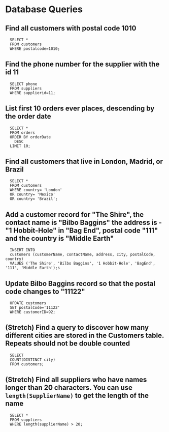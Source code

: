 # Database Queries

## Find all customers with postal code 1010

```
  SELECT *
  FROM customers
  WHERE postalcode=1010;
```

## Find the phone number for the supplier with the id 11

```
  SELECT phone
  FROM suppliers
  WHERE supplierid=11;
```

## List first 10 orders ever places, descending by the order date

```
  SELECT *
  FROM orders
  ORDER BY orderDate
    DESC
  LIMIT 10;
```

## Find all customers that live in London, Madrid, or Brazil

```
  SELECT *
  FROM customers
  WHERE country= 'London'
  OR country= 'Mexico'
  OR country= 'Brazil';
```

## Add a customer record for "The Shire", the contact name is "Bilbo Baggins" the address is -"1 Hobbit-Hole" in "Bag End", postal code "111" and the country is "Middle Earth"

```
  INSERT INTO 
  customers (customerName, contactName, address, city, postalCode, country)
  VALUES ('The Shire', 'Bilbo Baggins', '1 Hobbit-Hole', 'BagEnd', '111', 'Middle Earth');s
```

## Update Bilbo Baggins record so that the postal code changes to "11122"

```
  UPDATE customers
  SET postalCode='11122'
  WHERE customerID=92;
```

## (Stretch) Find a query to discover how many different cities are stored in the Customers table. Repeats should not be double counted

```
  SELECT
  COUNT(DISTINCT city)
  FROM customers;
```

## (Stretch) Find all suppliers who have names longer than 20 characters. You can use `length(SupplierName)` to get the length of the name

```
  SELECT *
  FROM suppliers
  WHERE length(supplierName) > 20;
```
